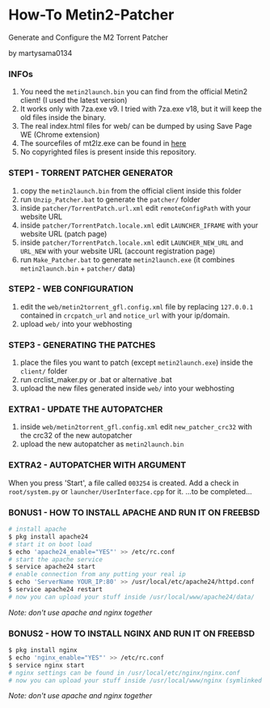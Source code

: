 # How-To Metin2-Patcher
Generate and Configure the M2 Torrent Patcher

by martysama0134

### INFOs
1. You need the `metin2launch.bin` you can find from the official Metin2 client! (I used the latest version)
1. It works only with 7za.exe v9. I tried with 7za.exe v18, but it will keep the old files inside the binary.
1. The real index.html files for web/ can be dumped by using Save Page WE (Chrome extension)
1. The sourcefiles of mt2lz.exe can be found in [here](https://github.com/martysama0134/mt2lz)
1. No copyrighted files is present inside this repository.

### STEP1 - TORRENT PATCHER GENERATOR
1. copy the `metin2launch.bin` from the official client inside this folder
1. run `Unzip_Patcher.bat` to generate the `patcher/` folder
1. inside `patcher/TorrentPatch.url.xml` edit `remoteConfigPath` with your website URL
1. inside `patcher/TorrentPatch.locale.xml` edit `LAUNCHER_IFRAME` with your website URL (patch page)
1. inside `patcher/TorrentPatch.locale.xml` edit `LAUNCHER_NEW_URL` and `URL_NEW` with your website URL (account registration page)
1. run `Make_Patcher.bat` to generate `metin2launch.exe` (it combines `metin2launch.bin` + `patcher/` data)

### STEP2 - WEB CONFIGURATION
1. edit the `web/metin2torrent_gfl.config.xml` file by replacing `127.0.0.1` contained in `crcpatch_url` and `notice_url` with your ip/domain.
1. upload `web/` into your webhosting

### STEP3 - GENERATING THE PATCHES
1. place the files you want to patch (except `metin2launch.exe`) inside the `client/` folder
1. run crclist_maker.py or .bat or alternative .bat
1. upload the new files generated inside `web/` into your webhosting

### EXTRA1 - UPDATE THE AUTOPATCHER
1. inside `web/metin2torrent_gfl.config.xml` edit `new_patcher_crc32` with the crc32 of the new autopatcher
1. upload the new autopatcher as `metin2launch.bin`

### EXTRA2 - AUTOPATCHER WITH ARGUMENT
When you press 'Start', a file called `003254` is created. Add a check in `root/system.py` or `launcher/UserInterface.cpp` for it.
...to be completed...

### BONUS1 - HOW TO INSTALL APACHE AND RUN IT ON FREEBSD
```sh
# install apache
$ pkg install apache24
# start it on boot load
$ echo 'apache24_enable="YES"' >> /etc/rc.conf
# start the apache service
$ service apache24 start
# enable connection from any putting your real ip
$ echo 'ServerName YOUR_IP:80' >> /usr/local/etc/apache24/httpd.conf
$ service apache24 restart
# now you can upload your stuff inside /usr/local/www/apache24/data/
```
_Note: don't use apache and nginx together_

### BONUS2 - HOW TO INSTALL NGINX AND RUN IT ON FREEBSD
```sh
$ pkg install nginx
$ echo 'nginx_enable="YES"' >> /etc/rc.conf
$ service nginx start
# nginx settings can be found in /usr/local/etc/nginx/nginx.conf
# now you can upload your stuff inside /usr/local/www/nginx (symlinked to nginx-dist)
```
_Note: don't use apache and nginx together_

